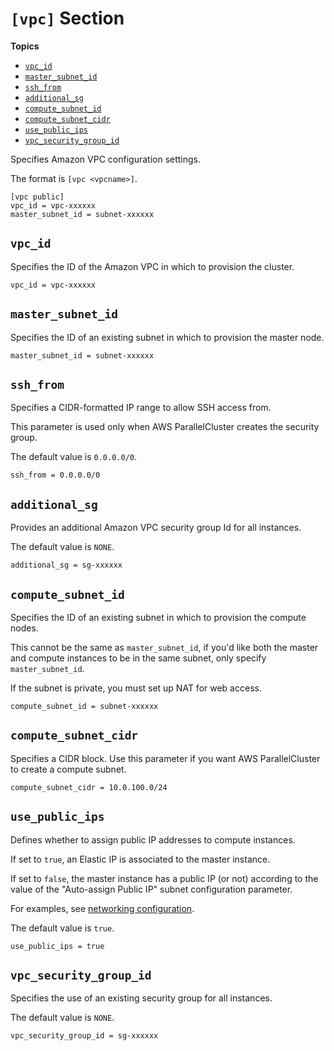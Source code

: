 # `[vpc]` Section<a name="vpc-section"></a>

**Topics**
+ [`vpc_id`](#vpc-id)
+ [`master_subnet_id`](#master-subnet-id)
+ [`ssh_from`](#ssh-from)
+ [`additional_sg`](#additional-sg)
+ [`compute_subnet_id`](#compute-subnet-id)
+ [`compute_subnet_cidr`](#compute-subnet-cidr)
+ [`use_public_ips`](#use-public-ips)
+ [`vpc_security_group_id`](#vpc-security-group-id)

Specifies Amazon VPC configuration settings\.

The format is `[vpc <vpcname>]`\.

```
[vpc public]
vpc_id = vpc-xxxxxx
master_subnet_id = subnet-xxxxxx
```

## `vpc_id`<a name="vpc-id"></a>

Specifies the ID of the Amazon VPC in which to provision the cluster\.

```
vpc_id = vpc-xxxxxx
```

## `master_subnet_id`<a name="master-subnet-id"></a>

Specifies the ID of an existing subnet in which to provision the master node\.

```
master_subnet_id = subnet-xxxxxx
```

## `ssh_from`<a name="ssh-from"></a>

Specifies a CIDR\-formatted IP range to allow SSH access from\.

This parameter is used only when AWS ParallelCluster creates the security group\.

The default value is `0.0.0.0/0`\.

```
ssh_from = 0.0.0.0/0
```

## `additional_sg`<a name="additional-sg"></a>

Provides an additional Amazon VPC security group Id for all instances\.

The default value is `NONE`\.

```
additional_sg = sg-xxxxxx
```

## `compute_subnet_id`<a name="compute-subnet-id"></a>

Specifies the ID of an existing subnet in which to provision the compute nodes\.

This cannot be the same as `master_subnet_id`, if you'd like both the master and compute instances to be in the same subnet, only specify `master_subnet_id`.

If the subnet is private, you must set up NAT for web access\.

```
compute_subnet_id = subnet-xxxxxx
```

## `compute_subnet_cidr`<a name="compute-subnet-cidr"></a>

Specifies a CIDR block\. Use this parameter if you want AWS ParallelCluster to create a compute subnet\.

```
compute_subnet_cidr = 10.0.100.0/24
```

## `use_public_ips`<a name="use-public-ips"></a>

Defines whether to assign public IP addresses to compute instances\.

If set to `true`, an Elastic IP is associated to the master instance\.

If set to `false`, the master instance has a public IP \(or not\) according to the value of the "Auto\-assign Public IP" subnet configuration parameter\.

For examples, see [networking configuration](networking.md)\.

The default value is `true`\.

```
use_public_ips = true
```

## `vpc_security_group_id`<a name="vpc-security-group-id"></a>

Specifies the use of an existing security group for all instances\.

The default value is `NONE`\.

```
vpc_security_group_id = sg-xxxxxx
```
